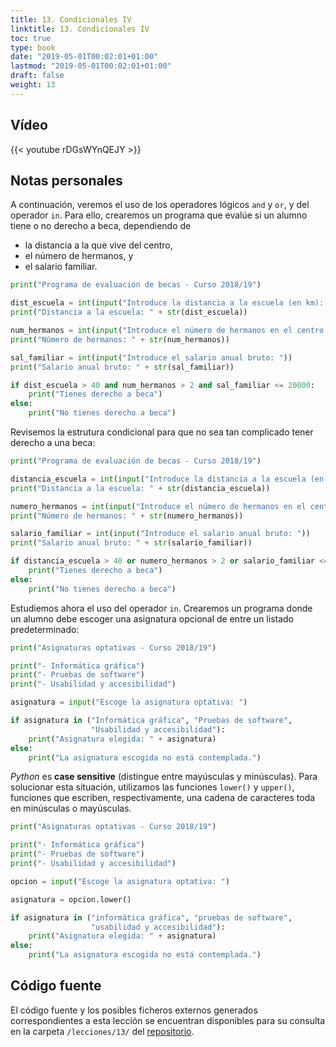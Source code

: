 ```yaml
---
title: 13. Condicionales IV
linktitle: 13. Condicionales IV
toc: true
type: book
date: "2019-05-01T00:02:01+01:00"
lastmod: "2019-05-01T00:02:01+01:00"
draft: false
weight: 13
---
```


## Vídeo

{{< youtube rDGsWYnQEJY >}}

## Notas personales

A continuación, veremos el uso de los operadores lógicos `and` y `or`, y del operador `in`. Para ello, crearemos un programa que evalúe si un alumno tiene o no derecho a beca, dependiendo de

- la distancia a la que vive del centro,
- el número de hermanos, y
- el salario familiar.

```python
print("Programa de evaluación de becas - Curso 2018/19")

dist_escuela = int(input("Introduce la distancia a la escuela (en km): "))
print("Distancia a la escuela: " + str(dist_escuela))

num_hermanos = int(input("Introduce el número de hermanos en el centro: "))
print("Número de hermanos: " + str(num_hermanos))

sal_familiar = int(input("Introduce el salario anual bruto: "))
print("Salario anual bruto: " + str(sal_familiar))

if dist_escuela > 40 and num_hermanos > 2 and sal_familiar <= 20000:
    print("Tienes derecho a beca")
else:
    print("No tienes derecho a beca")
```

Revisemos la estrutura condicional para que no sea tan complicado tener derecho a una beca:

```python
print("Programa de evaluación de becas - Curso 2018/19")

distancia_escuela = int(input("Introduce la distancia a la escuela (en km): "))
print("Distancia a la escuela: " + str(distancia_escuela))

numero_hermanos = int(input("Introduce el número de hermanos en el centro: "))
print("Número de hermanos: " + str(numero_hermanos))

salario_familiar = int(input("Introduce el salario anual bruto: "))
print("Salario anual bruto: " + str(salario_familiar))

if distancia_escuela > 40 or numero_hermanos > 2 or salario_familiar <= 20000:
    print("Tienes derecho a beca")
else:
    print("No tienes derecho a beca")
```

Estudiemos ahora el uso del operador `in`. Crearemos un programa donde un alumno debe escoger una asignatura opcional de entre un listado predeterminado:

```python
print("Asignaturas optativas - Curso 2018/19")

print("- Informática gráfica")
print("- Pruebas de software")
print("- Usabilidad y accesibilidad")

asignatura = input("Escoge la asignatura optativa: ")

if asignatura in ("Informática gráfica", "Pruebas de software",
                  "Usabilidad y accesibilidad"):
    print("Asignatura elegida: " + asignatura)
else:
    print("La asignatura escogida no está contemplada.")
```

*Python* es **case sensitive** (distingue entre mayúsculas y minúsculas). Para solucionar esta situación, utilizamos las funciones `lower()` y `upper()`, funciones que escriben, respectivamente, una cadena de caracteres toda en minúsculas o mayúsculas.

```python
print("Asignaturas optativas - Curso 2018/19")

print("- Informática gráfica")
print("- Pruebas de software")
print("- Usabilidad y accesibilidad")

opcion = input("Escoge la asignatura optativa: ")

asignatura = opcion.lower()

if asignatura in ("informática gráfica", "pruebas de software",
                  "usabilidad y accesibilidad"):
    print("Asignatura elegida: " + asignatura)
else:
    print("La asignatura escogida no está contemplada.")
```

## Código fuente

El código fuente y los posibles ficheros externos generados correspondientes a esta lección se encuentran disponibles para su consulta en la carpeta `/lecciones/13/` del [repositorio](https://github.com/ImAlexisSaez/curso-python-desde-0).

